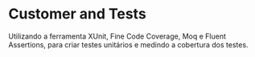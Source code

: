 # Customer and Tests
Utilizando a ferramenta XUnit, Fine Code Coverage, Moq e Fluent Assertions, para criar testes unitários e medindo a cobertura dos testes.